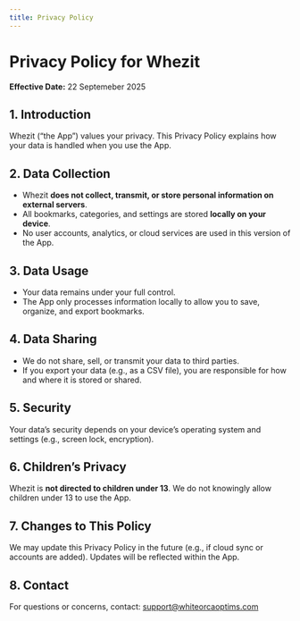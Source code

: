 ```yaml
---
title: Privacy Policy
---
```


# Privacy Policy for Whezit

**Effective Date:** 22 Septemeber 2025

## 1. Introduction

Whezit (“the App”) values your privacy. This Privacy Policy explains how your data is handled when you use the App.

## 2. Data Collection

- Whezit **does not collect, transmit, or store personal information on external servers**.
- All bookmarks, categories, and settings are stored **locally on your device**.
- No user accounts, analytics, or cloud services are used in this version of the App.

## 3. Data Usage

- Your data remains under your full control.
- The App only processes information locally to allow you to save, organize, and export bookmarks.

## 4. Data Sharing

- We do not share, sell, or transmit your data to third parties.
- If you export your data (e.g., as a CSV file), you are responsible for how and where it is stored or shared.

## 5. Security

Your data’s security depends on your device’s operating system and settings (e.g., screen lock, encryption).

## 6. Children’s Privacy

Whezit is **not directed to children under 13**. We do not knowingly allow children under 13 to use the App.

## 7. Changes to This Policy

We may update this Privacy Policy in the future (e.g., if cloud sync or accounts are added). Updates will be reflected within the App.

## 8. Contact

For questions or concerns, contact: support@whiteorcaoptims.com
